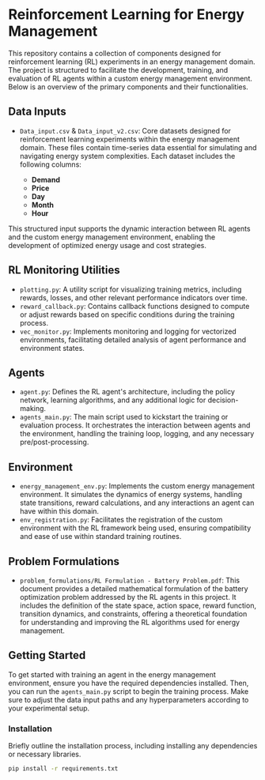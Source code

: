 # Reinforcement Learning for Energy Management

This repository contains a collection of components designed for reinforcement learning (RL) experiments in an energy management domain. The project is structured to facilitate the development, training, and evaluation of RL agents within a custom energy management environment. Below is an overview of the primary components and their functionalities.

## Data Inputs

- `Data_input.csv` & `Data_input_v2.csv`: Core datasets designed for reinforcement learning experiments within the energy management domain. These files contain time-series data essential for simulating and navigating energy system complexities. Each dataset includes the following columns:

  - **Demand**
  - **Price**
  - **Day**
  - **Month**
  - **Hour**

This structured input supports the dynamic interaction between RL agents and the custom energy management environment, enabling the development of optimized energy usage and cost strategies.

## RL Monitoring Utilities

- `plotting.py`: A utility script for visualizing training metrics, including rewards, losses, and other relevant performance indicators over time.
- `reward_callback.py`: Contains callback functions designed to compute or adjust rewards based on specific conditions during the training process.
- `vec_monitor.py`: Implements monitoring and logging for vectorized environments, facilitating detailed analysis of agent performance and environment states.

## Agents

- `agent.py`: Defines the RL agent's architecture, including the policy network, learning algorithms, and any additional logic for decision-making.
- `agents_main.py`: The main script used to kickstart the training or evaluation process. It orchestrates the interaction between agents and the environment, handling the training loop, logging, and any necessary pre/post-processing.

## Environment

- `energy_management_env.py`: Implements the custom energy management environment. It simulates the dynamics of energy systems, handling state transitions, reward calculations, and any interactions an agent can have within this domain.
- `env_registration.py`: Facilitates the registration of the custom environment with the RL framework being used, ensuring compatibility and ease of use within standard training routines.

## Problem Formulations

- `problem_formulations/RL Formulation - Battery Problem.pdf`: This document provides a detailed mathematical formulation of the battery optimization problem addressed by the RL agents in this project. It includes the definition of the state space, action space, reward function, transition dynamics, and constraints, offering a theoretical foundation for understanding and improving the RL algorithms used for energy management.

## Getting Started

To get started with training an agent in the energy management environment, ensure you have the required dependencies installed. Then, you can run the `agents_main.py` script to begin the training process. Make sure to adjust the data input paths and any hyperparameters according to your experimental setup.

### Installation

Briefly outline the installation process, including installing any dependencies or necessary libraries.

```bash
pip install -r requirements.txt
